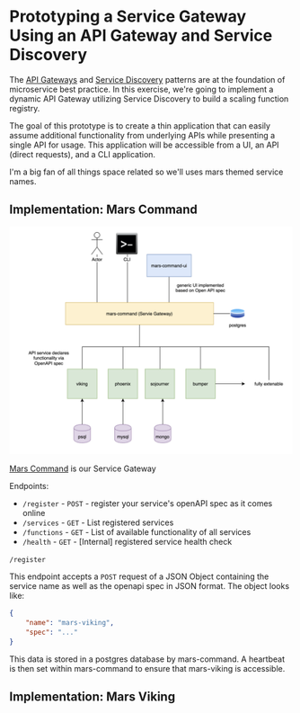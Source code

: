 # Prototyping a Service Gateway Using an API Gateway and Service Discovery

The [API Gateways](https://www.nginx.com/learn/api-gateway/) and [Service Discovery](https://www.nginx.com/blog/service-discovery-in-a-microservices-architecture/) patterns are at the foundation of microservice best practice. In this exercise, we're going to implement a dynamic API Gateway utilizing Service Discovery to build a scaling function registry.

The goal of this prototype is to create a thin application that can easily assume additional functionality from underlying APIs while presenting a single API for usage. This application will be accessible from a UI, an API (direct requests), and a CLI application.

I'm a big fan of all things space related so we'll uses mars themed service names.

## Implementation: Mars Command

![Command Overview](mars-command.png)

[Mars Command](https://github.com/jstone28/mars-command) is our Service Gateway

Endpoints:

- `/register`   - `POST`  - register your service's openAPI spec as it comes online
- `/services`   - `GET`   - List registered services
- `/functions`  - `GET`   - List of available functionality of all services
- `/health`     - `GET`   - [Internal] registered service health check

`/register`

This endpoint accepts a `POST` request of a JSON Object containing the service name as well as the openapi spec in JSON format. The object looks like:

```json
{
    "name": "mars-viking",
    "spec": "..."
}
```

This data is stored in a postgres database by mars-command. A heartbeat is then set within mars-command to ensure that mars-viking is accessible.

## Implementation: Mars Viking
